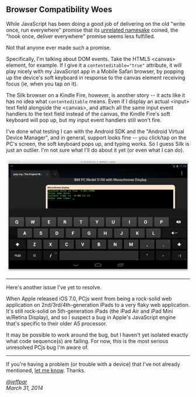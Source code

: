 Browser Compatibility Woes
---
While JavaScript has been doing a good job of delivering on the old "write once, run everywhere" promise that its
[unrelated namesake](http://www.java.com) coined, the "hook once, deliver everywhere" promise seems less fulfilled.

Not that anyone ever made such a promise.

Specifically, I'm talking about DOM events.  Take the HTML5 &lt;canvas&gt; element, for example.  If I give 
it a `contenteditable="true"` attribute, it will play nicely with my JavaScript app in a Mobile Safari browser,
by popping up the device's soft keyboard in response to the canvas element receiving focus (ie, when you tap on it).

The Silk browser on a Kindle Fire, however, is another story -- it acts like it has no idea what `contenteditable`
means.  Even if I display an actual &lt;input&gt; text field alongside the &lt;canvas&gt;, and attach all the same
input event handlers to the text field instead of the canvas, the Kindle Fire's soft keyboard will pop up, but my
input event handlers still won't fire.

I've done what testing I can with the Android SDK and the "Android Virtual Device Manager", and in general, support
looks fine -- you click/tap on the PC's screen, the soft keyboard pops up, and typing works.  So I guess Silk is just
an outlier.  I'm not sure what I'll do about it yet (or even what I can do).

![PCjs in AVD](avd_tablet.png)

---

Here's another issue I've yet to resolve.

When Apple released iOS 7.0, PCjs went from being a rock-solid web application on
2nd/3rd/4th-generation iPads to a very flaky web application.  It's still rock-solid on 5th-generation iPads
(the iPad Air and iPad Mini w/Retina Display), and so I suspect a bug in Apple's JavaScript engine that's specific
to their older A5 processor.

It may be possible to work around the bug, but I haven't yet isolated exactly what code
sequence(s) are failing.  For now, this is the most serious unresolved PCjs bug I'm aware of.

---

If you're having a problem (or trouble with a device) that I've not already mentioned, [let me know](mailto:Jeff@pcjs.org).
Thanks.

*[@jeffpar](http://twitter.com/jeffpar)*  
*March 31, 2014*